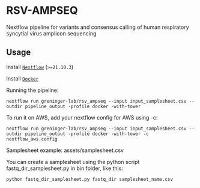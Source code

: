 # RSV-AMPSEQ
Nextflow pipeline for variants and consensus calling of human respiratory syncytial virus amplicon sequencing

## Usage
Install [`Nextflow`](https://www.nextflow.io/docs/latest/getstarted.html#installation) (`>=21.10.3`)

Install [`Docker`](https://docs.docker.com/engine/installation/)

Running the pipeline:

```
nextflow run greninger-lab/rsv_ampseq --input input_samplesheet.csv --outdir pipeline_output -profile docker -with-tower
```

To run it on AWS, add your nextflow config for AWS using -c:

```
nextflow run greninger-lab/rsv_ampseq --input input_samplesheet.csv --outdir pipeline_output -profile docker -with-tower -c nextflow_aws.config
```

Samplesheet example: assets/samplesheet.csv

You can create a samplesheet using the python script fastq_dir_samplesheet.py in bin folder, like this:

```
python fastq_dir_samplesheet.py fastq_dir samplesheet_name.csv
```
